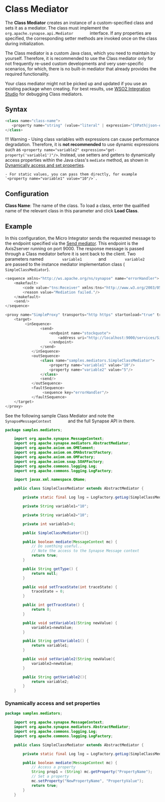 # Class Mediator

The **Class Mediator** creates an instance of a custom-specified class
and sets it as a mediator. The class must implement the
`         org.apache.synapse.api.Mediator        ` interface. If any
properties are specified, the corresponding setter methods are invoked
once on the class during initialization.

The Class mediator is a custom Java class, which you need to maintain by
yourself. Therefore, it is recommended to use the Class mediator only
for not frequently re-used custom developments and very user-specific
scenarios, for which, there is no built-in mediator that already
provides the required functionality.

Your class mediator might not be picked up and updated if you use an existing package when creating. For best results, use [WSO2 Integration Studio]({{base_path}}/develop/WSO2-Integration-Studio) for debugging Class mediators.

## Syntax

``` java
<class name="class-name">
   <property name="string" (value="literal" | expression="[XPath|json-eval(JSON Path)]")/>*
</class>
```

!!! Warning
    - Using class variables with expressions can cause performance degradation. Therefore, it is **not recommended** to use dynamic expressions such as `<property name="variable2" expression="get-property('variable1')"/>`. Instead, use setters and getters to dynamically access properties within the Java class's `mediate` method, as shown in [Dynamically access and set properties](#dynamically-access-and-set-properties).

    - For static values, you can pass them directly, for example `<property name="variable1" value="10"/>`.

## Configuration

**Class Name**: The name of the class. To load a class, enter the qualified name of the relevant class in this parameter and click **Load Class**.

## Example

In this configuration, the Micro Integrator sends the requested message to the endpoint specified via the [Send mediator]({{base_path}}/reference/mediators/send-mediator). This endpoint is the Axis2server running on port 9000. The response message is passed through a Class mediator before it is sent back to the client. Two parameters named `         variable1        ` and `         variable2        ` are passed to the instance mediator implementation class ( `SimpleClassMediator`).

``` java
<sequence xmlns="http://ws.apache.org/ns/synapse" name="errorHandler">
    <makefault>
        <code value="tns:Receiver" xmlns:tns="http://www.w3.org/2003/05/soap-envelope"/>
        <reason value="Mediation failed."/>
    </makefault>
    <send/>
</sequence>

<proxy name="SimpleProxy" transports="http https" startonload="true" trace="disable" xmlns="http://ws.apache.org/ns/synapse">
    <target>
         <inSequence>
                <send>
                    <endpoint name="stockquote">
                        <address uri="http://localhost:9000/services/SimpleStockQuoteService"/>
                    </endpoint>
                </send>
            </inSequence>
            <outSequence>
                <class name="samples.mediators.SimpleClassMediator">
                    <property name="variable1" value="10"/>
                    <property name="variable2" value="5"/>
                </class>
                <send/>
            </outSequence>
            <faultSequence>
                 <sequence key="errorHandler"/>
            </faultSequence>
    </target>
</proxy>
```

See the following sample Class Mediator and note the `         SynapseMessageContext        ` and the full Synapse API in there.

``` java
package samples.mediators;

    import org.apache.synapse.MessageContext;
    import org.apache.synapse.mediators.AbstractMediator;
    import org.apache.axiom.om.OMElement;
    import org.apache.axiom.om.OMAbstractFactory;
    import org.apache.axiom.om.OMFactory;
    import org.apache.axiom.soap.SOAPFactory;
    import org.apache.commons.logging.Log;
    import org.apache.commons.logging.LogFactory;

    import javax.xml.namespace.QName;

    public class SimpleClassMediator extends AbstractMediator {

        private static final Log log = LogFactory.getLog(SimpleClassMediator.class);

        private String variable1="10";

        private String variable2="10";

        private int variable3=0;

        public SimpleClassMediator(){}

        public boolean mediate(MessageContext mc) {
            // Do somthing useful..
            // Note the access to the Synapse Message context
            return true;
        }

        public String getType() {
            return null;
        }

        public void setTraceState(int traceState) {
            traceState = 0;
        }

        public int getTraceState() {
            return 0;
        }

        public void setVariable1(String newValue) {
            variable1=newValue;
        }

        public String getVariable1() {
            return variable1;
        }

        public void setVariable2(String newValue){
            variable2=newValue;
        }

        public String getVariable2(){
            return variable2;
        }
    }
```

### Dynamically access and set properties

```java
package samples.mediators;

    import org.apache.synapse.MessageContext;
    import org.apache.synapse.mediators.AbstractMediator;
    import org.apache.commons.logging.Log;
    import org.apache.commons.logging.LogFactory;

    public class SimpleClassMediator extends AbstractMediator {

        private static final Log log = LogFactory.getLog(SimpleClassMediator.class);

        public boolean mediate(MessageContext mc) {
            // Access a property
            String prop1 = (String) mc.getProperty("PropertyName");
            // Set a property
            mc.setProperty("NewPropertyName", "PropertyValue");
            return true;
        }
    }
```
